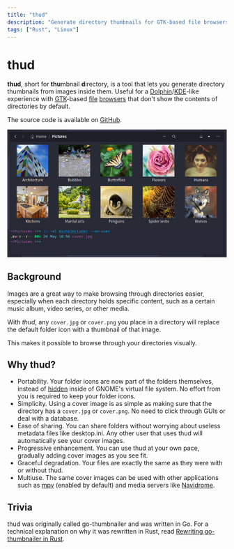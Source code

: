```yaml
---
title: "thud"
description: "Generate directory thumbnails for GTK-based file browsers from images inside them."
tags: ["Rust", "Linux"]
---
```


# thud

**thud**, short for **thu**mbnail **d**irectory, is a tool that lets you generate directory thumbnails from images inside them. Useful for a [Dolphin](https://apps.kde.org/dolphin/)/[KDE](https://kde.org/)-like experience with [GTK](https://www.gtk.org/)-based [file](https://apps.gnome.org/Nautilus/) [browsers](https://docs.xfce.org/xfce/thunar/start) that don't show the contents of directories by default.

The source code is available on [GitHub](https://github.com/donovanglover/thud).

![A screenshot of Nautilus with directory thumbnails.](./thud.jpg)

## Background

Images are a great way to make browsing through directories easier, especially when each directory holds specific content, such as a certain music album, video series, or other media.

With *thud*, any `cover.jpg` or `cover.png` you place in a directory will replace the default folder icon with a thumbnail of that image.

This makes it possible to browse through your directories visually.

## Why thud?

- Portability. Your folder icons are now part of the folders themselves, instead of [hidden](https://askubuntu.com/questions/153575/where-does-gnome-nautilus-store-directory-icons) inside of GNOME's virtual file system. No effort from you is required to keep your folder icons.
- Simplicity. Using a cover image is as simple as making sure that the directory has a `cover.jpg` or `cover.png`. No need to click through GUIs or deal with a database.
- Ease of sharing. You can share folders without worrying about useless metadata files like desktop.ini. Any other user that uses thud will automatically see your cover images.
- Progressive enhancement. You can use thud at your own pace, gradually adding cover images as you see fit.
- Graceful degradation. Your files are exactly the same as they were with or without thud.
- Multiuse. The same cover images can be used with other applications such as [mpv](https://github.com/mpv-player/mpv) (enabled by default) and media servers like [Navidrome](https://github.com/navidrome/navidrome).

## Trivia

thud was originally called go-thumbnailer and was written in Go. For a technical explanation on why it was rewritten in Rust, read [Rewriting go-thumbnailer in Rust](/rewriting-go-thumbnailer-in-rust).
